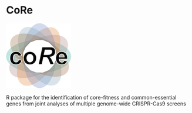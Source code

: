 # CoRe
![alt text](https://github.com/DepMap-Analytics/CoRe/blob/master/web/coRe_logo.jpg)

R package for the identification of core-fitness and common-essential genes from joint analyses of multiple genome-wide CRISPR-Cas9 screens
